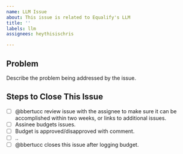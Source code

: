 ```yaml
---
name: LLM Issue
about: This issue is related to Equalify's LLM
title: ''
labels: llm
assignees: heythisischris

---
```


## Problem
Describe the problem being addressed by the issue.

## Steps to Close This Issue
- [ ] @bbertucc review issue with the assignee to make sure it can be accomplished within two weeks, or links to additional issues.
- [ ] Assinee budgets issues.
- [ ] Budget is approved/disapproved with comment.
- [ ] ..
- [ ] @bbertucc closes this issue after logging budget.
